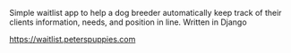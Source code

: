 Simple waitlist app to help a dog breeder automatically keep track of their clients information, needs, and position in line. Written in Django

https://waitlist.peterspuppies.com
